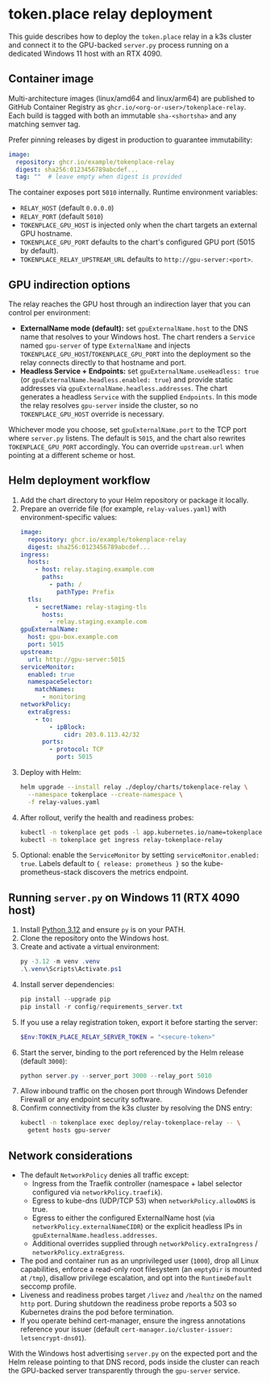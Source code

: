 # token.place relay deployment

This guide describes how to deploy the `token.place` relay in a k3s cluster and connect it to the
GPU-backed `server.py` process running on a dedicated Windows 11 host with an RTX 4090.

## Container image

Multi-architecture images (linux/amd64 and linux/arm64) are published to GitHub Container Registry
as `ghcr.io/<org-or-user>/tokenplace-relay`. Each build is tagged with both an immutable
`sha-<shortsha>` and any matching semver tag.

Prefer pinning releases by digest in production to guarantee immutability:

```yaml
image:
  repository: ghcr.io/example/tokenplace-relay
  digest: sha256:0123456789abcdef...
  tag: ""  # leave empty when digest is provided
```

The container exposes port `5010` internally. Runtime environment variables:

- `RELAY_HOST` (default `0.0.0.0`)
- `RELAY_PORT` (default `5010`)
- `TOKENPLACE_GPU_HOST` is injected only when the chart targets an external GPU hostname.
- `TOKENPLACE_GPU_PORT` defaults to the chart's configured GPU port (5015 by default).
- `TOKENPLACE_RELAY_UPSTREAM_URL` defaults to `http://gpu-server:<port>`.

## GPU indirection options

The relay reaches the GPU host through an indirection layer that you can control per environment:

- **ExternalName mode (default):** set `gpuExternalName.host` to the DNS name that resolves to your
  Windows host. The chart renders a `Service` named `gpu-server` of type `ExternalName` and injects
  `TOKENPLACE_GPU_HOST`/`TOKENPLACE_GPU_PORT` into the deployment so the relay connects directly to
  that hostname and port.
- **Headless Service + Endpoints:** set `gpuExternalName.useHeadless: true` (or
  `gpuExternalName.headless.enabled: true`) and provide static addresses via
  `gpuExternalName.headless.addresses`. The chart generates a headless `Service` with the supplied
  `Endpoints`. In this mode the relay resolves `gpu-server` inside the cluster, so no
  `TOKENPLACE_GPU_HOST` override is necessary.

Whichever mode you choose, set `gpuExternalName.port` to the TCP port where `server.py` listens. The
default is `5015`, and the chart also rewrites `TOKENPLACE_GPU_PORT` accordingly. You can override
`upstream.url` when pointing at a different scheme or host.

## Helm deployment workflow

1. Add the chart directory to your Helm repository or package it locally.
2. Prepare an override file (for example, `relay-values.yaml`) with environment-specific values:
   ```yaml
   image:
     repository: ghcr.io/example/tokenplace-relay
     digest: sha256:0123456789abcdef...
   ingress:
     hosts:
       - host: relay.staging.example.com
         paths:
           - path: /
             pathType: Prefix
     tls:
       - secretName: relay-staging-tls
         hosts:
           - relay.staging.example.com
   gpuExternalName:
     host: gpu-box.example.com
     port: 5015
   upstream:
     url: http://gpu-server:5015
   serviceMonitor:
     enabled: true
     namespaceSelector:
       matchNames:
         - monitoring
   networkPolicy:
     extraEgress:
       - to:
           - ipBlock:
               cidr: 203.0.113.42/32
         ports:
           - protocol: TCP
             port: 5015
   ```
3. Deploy with Helm:
   ```bash
   helm upgrade --install relay ./deploy/charts/tokenplace-relay \
     --namespace tokenplace --create-namespace \
     -f relay-values.yaml
   ```
4. After rollout, verify the health and readiness probes:
   ```bash
   kubectl -n tokenplace get pods -l app.kubernetes.io/name=tokenplace-relay
   kubectl -n tokenplace get ingress relay-tokenplace-relay
   ```
5. Optional: enable the `ServiceMonitor` by setting `serviceMonitor.enabled: true`. Labels default to
   `{ release: prometheus }` so the kube-prometheus-stack discovers the metrics endpoint.

## Running `server.py` on Windows 11 (RTX 4090 host)

1. Install [Python 3.12](https://www.python.org/downloads/windows/) and ensure `py` is on your PATH.
2. Clone the repository onto the Windows host.
3. Create and activate a virtual environment:
   ```powershell
   py -3.12 -m venv .venv
   .\.venv\Scripts\Activate.ps1
   ```
4. Install server dependencies:
   ```powershell
   pip install --upgrade pip
   pip install -r config/requirements_server.txt
   ```
5. If you use a relay registration token, export it before starting the server:
   ```powershell
   $Env:TOKEN_PLACE_RELAY_SERVER_TOKEN = "<secure-token>"
   ```
6. Start the server, binding to the port referenced by the Helm release (default `3000`):
   ```powershell
   python server.py --server_port 3000 --relay_port 5010
   ```
7. Allow inbound traffic on the chosen port through Windows Defender Firewall or any endpoint
   security software.
8. Confirm connectivity from the k3s cluster by resolving the DNS entry:
   ```bash
   kubectl -n tokenplace exec deploy/relay-tokenplace-relay -- \
     getent hosts gpu-server
   ```

## Network considerations

- The default `NetworkPolicy` denies all traffic except:
  - Ingress from the Traefik controller (namespace + label selector configured via
    `networkPolicy.traefik`).
  - Egress to kube-dns (UDP/TCP 53) when `networkPolicy.allowDNS` is true.
  - Egress to either the configured ExternalName host (via `networkPolicy.externalNameCIDR`) or the
    explicit headless IPs in `gpuExternalName.headless.addresses`.
  - Additional overrides supplied through `networkPolicy.extraIngress` / `networkPolicy.extraEgress`.
- The pod and container run as an unprivileged user (`1000`), drop all Linux capabilities, enforce a
  read-only root filesystem (an `emptyDir` is mounted at `/tmp`), disallow privilege escalation, and
  opt into the `RuntimeDefault` seccomp profile.
- Liveness and readiness probes target `/livez` and `/healthz` on the named `http` port. During
  shutdown the readiness probe reports a 503 so Kubernetes drains the pod before termination.
- If you operate behind cert-manager, ensure the ingress annotations reference your issuer (default
  `cert-manager.io/cluster-issuer: letsencrypt-dns01`).

With the Windows host advertising `server.py` on the expected port and the Helm release pointing to
that DNS record, pods inside the cluster can reach the GPU-backed server transparently through the
`gpu-server` service.
